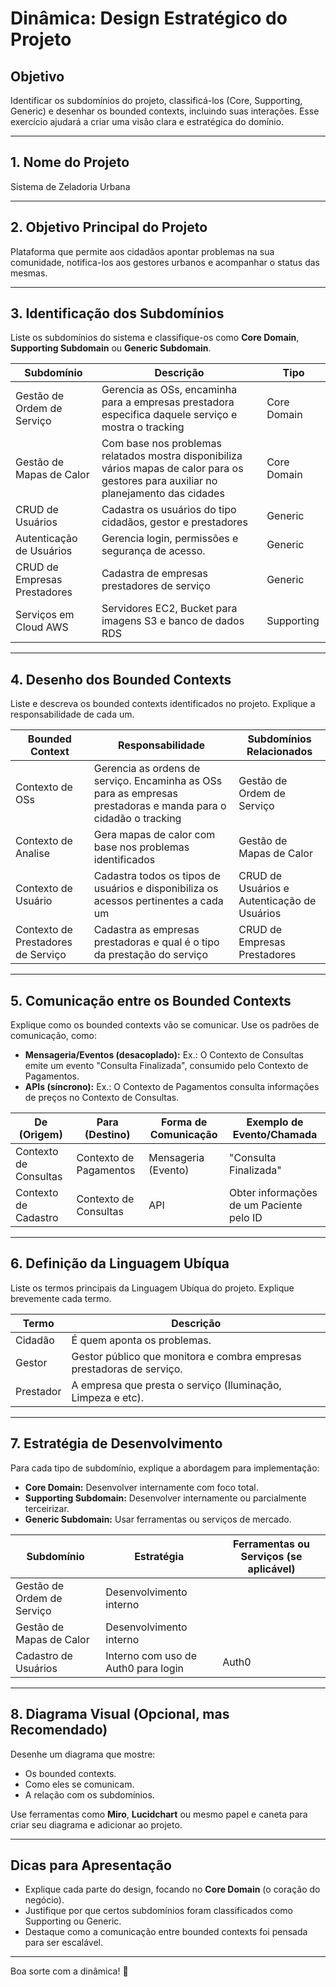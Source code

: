 # Dinâmica: Design Estratégico do Projeto

## Objetivo
Identificar os subdomínios do projeto, classificá-los (Core, Supporting, Generic) e desenhar os bounded contexts, incluindo suas interações. Esse exercício ajudará a criar uma visão clara e estratégica do domínio.

---

## 1. Nome do Projeto
Sistema de Zeladoria Urbana

---

## 2. Objetivo Principal do Projeto
Plataforma que permite aos cidadãos apontar problemas na sua comunidade, notifica-los aos gestores urbanos e acompanhar o status das mesmas.

---

## 3. Identificação dos Subdomínios
Liste os subdomínios do sistema e classifique-os como **Core Domain**, **Supporting Subdomain** ou **Generic Subdomain**.

| **Subdomínio**              | **Descrição**                                                                                      | **Tipo**         |
|-----------------------------|--------------------------------------------------------------------------------------------------|------------------|
| Gestão de Ordem de Serviço | Gerencia as OSs, encaminha para a empresas prestadora especifica daquele serviço e mostra o tracking | Core Domain      |
| Gestão de Mapas de Calor | Com base nos problemas relatados mostra disponibiliza vários mapas de calor para os gestores para auxiliar no planejamento das cidades | Core Domain      |
| CRUD de Usuários | Cadastra os usuários do tipo cidadãos, gestor e prestadores                                             | Generic          |
| Autenticação de Usuários | Gerencia login, permissões e segurança de acesso.                                            | Generic          |
| CRUD de Empresas Prestadores| Cadastra de empresas prestadores de serviço                                            | Generic          |
| Serviços em Cloud AWS  | Servidores EC2, Bucket para imagens S3 e banco de dados RDS                               | Supporting       |

---

## 4. Desenho dos Bounded Contexts
Liste e descreva os bounded contexts identificados no projeto. Explique a responsabilidade de cada um.

| **Bounded Context**           | **Responsabilidade**                                                                                 | **Subdomínios Relacionados** |
|-------------------------------|-----------------------------------------------------------------------------------------------------|-----------------------------|
| Contexto de OSs    | Gerencia as ordens de serviço. Encaminha as OSs para as empresas prestadoras e manda para o cidadão o tracking | Gestão de Ordem de Serviço       |
| Contexto de Analise    | Gera mapas de calor com base nos problemas identificados | Gestão de Mapas de Calor |
| Contexto de Usuário    | Cadastra todos os tipos de usuários e disponibiliza os acessos pertinentes a cada um | CRUD de Usuários e Autenticação de Usuários |
| Contexto de Prestadores de Serviço    | Cadastra as empresas prestadoras e qual é o tipo da prestação do serviço | CRUD de Empresas Prestadores |

---

## 5. Comunicação entre os Bounded Contexts
Explique como os bounded contexts vão se comunicar. Use os padrões de comunicação, como:
- **Mensageria/Eventos (desacoplado):** Ex.: O Contexto de Consultas emite um evento "Consulta Finalizada", consumido pelo Contexto de Pagamentos.
- **APIs (síncrono):** Ex.: O Contexto de Pagamentos consulta informações de preços no Contexto de Consultas.

| **De (Origem)**              | **Para (Destino)**          | **Forma de Comunicação**    | **Exemplo de Evento/Chamada**                  |
|------------------------------|-----------------------------|-----------------------------|-----------------------------------------------|
| Contexto de Consultas        | Contexto de Pagamentos      | Mensageria (Evento)         | "Consulta Finalizada"                         |
| Contexto de Cadastro          | Contexto de Consultas      | API                         | Obter informações de um Paciente pelo ID      |



---

## 6. Definição da Linguagem Ubíqua
Liste os termos principais da Linguagem Ubíqua do projeto. Explique brevemente cada termo.

| **Termo**                    | **Descrição**                                                                                   |
|------------------------------|-----------------------------------------------------------------------------------------------|
| Cidadão                | É quem aponta os problemas.                                                       |
| Gestor                | Gestor público que monitora e combra empresas prestadoras de serviço.                                                      |
| Prestador                 | A empresa que presta o serviço (Iluminação, Limpeza e etc).                                                 |

---

## 7. Estratégia de Desenvolvimento
Para cada tipo de subdomínio, explique a abordagem para implementação:
- **Core Domain:** Desenvolver internamente com foco total.
- **Supporting Subdomain:** Desenvolver internamente ou parcialmente terceirizar.
- **Generic Subdomain:** Usar ferramentas ou serviços de mercado.

| **Subdomínio**              | **Estratégia**                         | **Ferramentas ou Serviços (se aplicável)** |
|-----------------------------|---------------------------------------|-------------------------------------------|
| Gestão de Ordem de Serviço         | Desenvolvimento interno               |                                           |
| Gestão de Mapas de Calor          | Desenvolvimento interno               |                                           |
| Cadastro de Usuários        | Interno com uso de Auth0 para login   | Auth0                                     |

---

## 8. Diagrama Visual (Opcional, mas Recomendado)
Desenhe um diagrama que mostre:
- Os bounded contexts.
- Como eles se comunicam.
- A relação com os subdomínios.

Use ferramentas como **Miro**, **Lucidchart** ou mesmo papel e caneta para criar seu diagrama e adicionar ao projeto.

---

## Dicas para Apresentação
- Explique cada parte do design, focando no **Core Domain** (o coração do negócio).
- Justifique por que certos subdomínios foram classificados como Supporting ou Generic.
- Destaque como a comunicação entre bounded contexts foi pensada para ser escalável.

---

Boa sorte com a dinâmica! 🚀
